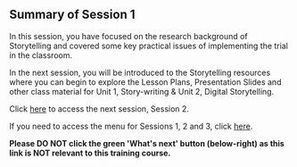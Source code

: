 ## Summary of Session 1
In this session, you have focused on the research background of Storytelling and covered some key practical issues of implementing the trial in the classroom.
 
In the next session, you will be introduced to the Storytelling resources where you can begin to explore the Lesson Plans, Presentation Slides and other class material for Unit 1, Story-writing & Unit 2, Digital Storytelling. 

Click [here](https://projects.raspberrypi.org/en/projects/KS1StorytellingTraining_Session2_Part1_GBICi1b) to access the next session, Session 2.

If you need to access the menu for Sessions 1, 2 and 3, click [here](https://projects.raspberrypi.org/en/pathways/ks1-storytellingtraining-gbici1b).

**Please DO NOT click the green 'What's next' button (below-right) as this link is NOT relevant to this training course.**
